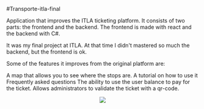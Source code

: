 ﻿#Transporte-itla-final

Application that improves the ITLA ticketing platform. It consists of two parts: the frontend and the backend. The frontend is made with react and the backend with C#.

It was my final project at ITLA. At that time I didn't mastered so much the backend, but the frontend is ok.

Some of the features it improves from the original platform are:

A map that allows you to see where the stops are.
A tutorial on how to use it
Frequently asked questions
The ability to use the user balance to pay for the ticket.
Allows administrators to validate the ticket with a qr-code.

<p align="center">
<img src="https://user-images.githubusercontent.com/59671227/234977077-7dd1a9c7-5e95-4766-a332-8a73c306777b.png">
</p>
